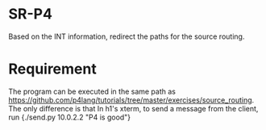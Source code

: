 # SR-P4
Based on the INT information, redirect the paths for the source routing.

# Requirement
The program can be executed in the same path as https://github.com/p4lang/tutorials/tree/master/exercises/source_routing. The only difference is that In h1's xterm, to send a message from the client, run {./send.py 10.0.2.2 "P4 is good"}
